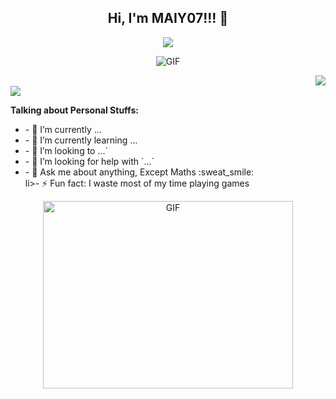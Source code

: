 <h2 align="center">Hi, I'm MAIY07!!! 👋</h2>
<p align="center">
  <a align="center" href="https://github.com/DenverCoder1/readme-typing-svg"><img src="https://readme-typing-svg.herokuapp.com?&font=IBM+Plex+Sans&color=F72EE2&size=25&lines=Welcome+to+my+GitHub+Profile!;Mai+Nam+Tu+Khac+Van+Tu+Mien." /></a>
</p>

<p align="center">
<img align="middle" alt="GIF" src="https://i.pinimg.com/originals/65/a5/ec/65a5ec60b90f6b8faede3390ad5ee065.gif" />
</p>

<img align="right" src="https://media.giphy.com/media/M9gbBd9nbDrOTu1Mqx/giphy.gif">
<br>
  <a align='center' href="https://visitcount.itsvg.in">
  <img src="https://visitcount.itsvg.in/api?id=ridhamrj&label=Profile%20Views&color=0&icon=0&pretty=true" />
</a>
  
**Talking about Personal Stuffs:**
<ul>
  <li>- 🔭 I’m currently ...</li>
  <li>- 🌱 I’m currently learning ...</li>
  <li>- 👯 I’m looking to ...`</li>
  <li>- 🤔 I’m looking for help with `...`</li>
  <li>- 💬 Ask me about anything, Except Maths :sweat_smile:</li>
  li>- ⚡ Fun fact: I waste most of my time playing games</li>
</ul>

<div style="text-align: center; display: flex; justify-content: center; align-items: center;">
  <a target="_blank">
    <img height="300" width="400" alt="GIF" src="https://media.giphy.com/media/SWoSkN6DxTszqIKEqv/giphy.gif">
  </a>
</div>
